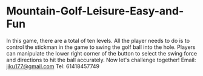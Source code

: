 # Mountain-Golf-Leisure-Easy-and-Fun
In this game, there are a total of ten levels. All the player needs to do is to control the stickman in the game to swing the golf ball into the hole. Players can manipulate the lower right corner of the button to select the swing force and directions to hit the ball accurately. Now let's challenge together!
Email: jiku177@gmail.com
Tel: 61418457749
